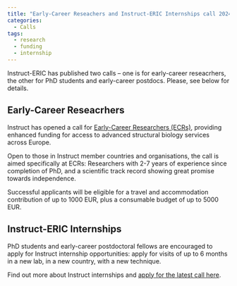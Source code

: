 ```yaml
---
title: "Early-Career Reseachers and Instruct-ERIC Internships call 2024"
categories:
  - Calls
tags:
  - research
  - funding
  - internship
---
```


Instruct-ERIC has published two calls – one is for early-career reseacrhers, the other for PhD students and early-career postdocs. Please, see below for details.

## Early-Career Reseacrhers

Instruct has opened a call for [Early-Career Researchers (ECRs)](https://instruct-eric.org/submit-call/instruct-access-for-early-career-researchers-ecrs), providing enhanced funding for access to advanced structural biology services across Europe.
 
Open to those in Instruct member countries and organisations, the call is aimed specifically at ECRs: Researchers with 2-7 years of experience since completion of PhD, and a scientific track record showing great promise towards independence.
 
Successful applicants will be eligible for a travel and accommodation contribution of up to 1000 EUR, plus a consumable budget of up to 5000 EUR.

## Instruct-ERIC Internships

PhD students and early-career postdoctoral fellows are encouraged to apply for Instruct internship opportunities: apply for visits of up to 6 months in a new lab, in a new country, with a new technique.
 
Find out more about Instruct internships and [apply for the latest call here](https://instruct-eric.org/internships).